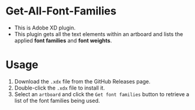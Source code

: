 # Get-All-Font-Families
- This is Adobe XD plugin.
- This plugin gets all the text elements within an artboard and lists the applied **font families** and **font weights**.

# Usage

1. Download the `.xdx` file from the GitHub Releases page.  
2. Double-click the `.xdx` file to install it.  
3. Select an `artboard` and click the `Get font families` button to retrieve a list of the font families being used.
